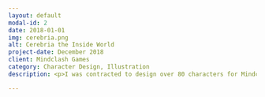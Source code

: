 ```yaml
---
layout: default
modal-id: 2
date: 2018-01-01
img: cerebria.png
alt: Cerebria the Inside World
project-date: December 2018
client: Mindclash Games
category: Character Design, Illustration
description: <p>I was contracted to design over 80 characters for Mindclash Game's Cerebria<span>&#58;</span> The Inside World. I rendered the illustrations in pencil, and they were finished in-house by the Mindclash team.</p><p><img src="img/cerebria/cerebria1.png" class="img-responsive img-centered"></p><p><img src="img/cerebria/cerebria2.png" class="img-responsive img-centered"></p><p><img src="img/cerebria/cerebria3.png" class="img-responsive img-centered"></p><p><img src="img/cerebria/cerebria4.png" class="img-responsive img-centered"></p><p><img src="img/cerebria/cerebria5.png" class="img-responsive img-centered"></p><p><img src="img/cerebria/screenshot.jpg" class="img-responsive img-centered"></p><p><img src="img/cerebria/screenshot1.jpg" class="img-responsive img-centered"></p><p><img src="img/cerebria/screenshot2.jpg" class="img-responsive img-centered"></p><p><img src="img/cerebria/screenshot3.jpg" class="img-responsive img-centered"></p><p><img src="img/cerebria/screenshot4.jpg" class="img-responsive img-centered"></p><p><img src="img/cerebria/screenshot5.jpg" class="img-responsive img-centered"></p>

---
```

